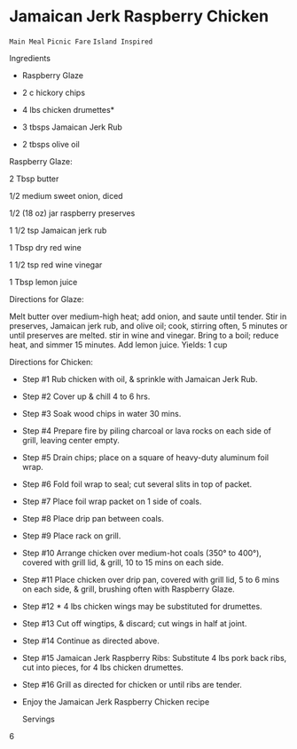 # Jamaican Jerk Raspberry Chicken

`Main Meal` `Picnic Fare` `Island Inspired`

 

  Ingredients  

  * Raspberry Glaze

 * 2 c hickory chips

 * 4 lbs chicken drumettes*

 * 3 tbsps Jamaican Jerk Rub

 * 2 tbsps olive oil 

Raspberry Glaze:

2 Tbsp butter

1/2 medium sweet onion, diced

1/2 (18 oz) jar raspberry preserves

1 1/2 tsp Jamaican jerk rub

1 Tbsp dry red wine

1 1/2 tsp red wine vinegar

1 Tbsp lemon juice

Directions for Glaze:

Melt butter over medium-high heat; add onion, and saute until tender. Stir in preserves, Jamaican jerk rub, and olive oil; cook, stirring often, 5 minutes or until preserves are melted. stir in wine and vinegar. Bring to a boil; reduce heat, and simmer 15 minutes. Add lemon juice. Yields: 1 cup

Directions for Chicken:

 * Step #1 Rub chicken with oil, & sprinkle with Jamaican Jerk Rub.

 * Step #2 Cover up & chill 4 to 6 hrs.

 * Step #3 Soak wood chips in water 30 mins.

 * Step #4 Prepare fire by piling charcoal or lava rocks on each side of grill, leaving center empty.

 * Step #5 Drain chips; place on a square of heavy-duty aluminum foil wrap.

 * Step #6 Fold foil wrap to seal; cut several slits in top of packet.

 * Step #7 Place foil wrap packet on 1 side of coals.

 * Step #8 Place drip pan between coals.

 * Step #9 Place rack on grill.

 * Step #10 Arrange chicken over medium-hot coals (350° to 400°), covered with grill lid, & grill, 10 to 15 mins on each side.

 * Step #11 Place chicken over drip pan, covered with grill lid, 5 to 6 mins on each side, & grill, brushing often with Raspberry Glaze.

 * Step #12 * 4 lbs chicken wings may be substituted for drumettes.

 * Step #13 Cut off wingtips, & discard; cut wings in half at joint.

 * Step #14 Continue as directed above.

 * Step #15 Jamaican Jerk Raspberry Ribs: Substitute 4 lbs pork back ribs, cut into pieces, for 4 lbs chicken drumettes.

 * Step #16 Grill as directed for chicken or until ribs are tender.

 * Enjoy the Jamaican Jerk Raspberry Chicken recipe  

   Servings  

  6  

 
